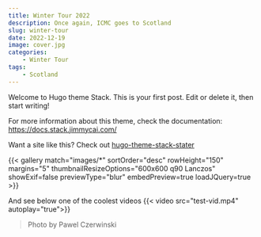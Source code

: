 ```yaml
---
title: Winter Tour 2022
description: Once again, ICMC goes to Scotland
slug: winter-tour
date: 2022-12-19
image: cover.jpg
categories:
    - Winter Tour
tags:
    - Scotland
---
```


Welcome to Hugo theme Stack. This is your first post. Edit or delete it, then start writing!

For more information about this theme, check the documentation: https://docs.stack.jimmycai.com/

Want a site like this? Check out [hugo-theme-stack-stater](https://github.com/CaiJimmy/hugo-theme-stack-starter)

{{< gallery match="images/*" sortOrder="desc" rowHeight="150" margins="5" thumbnailResizeOptions="600x600 q90 Lanczos" showExif=false previewType="blur" embedPreview=true loadJQuery=true >}}

And see below one of the coolest videos
{{< video src="test-vid.mp4" autoplay="true">}}

> Photo by Pawel Czerwinski
